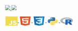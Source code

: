 
<!--
## Olá, eu sou Igo da Costa Andrade 👋


- 🔭 Atualmente, trabalho na Universidade Federal do Tocantins 
- 🌱 Eu estou aprendendo Ciência de Dados com python e R

-->


<div>
  <a href="https://github.com/igoandrade">
  <img height="180em" src="https://github-readme-stats.vercel.app/api?username=igoandrade&show_icons=true&theme=dark&include_all_commits=true&count_private=true"/>
  <img height="180em" src="https://github-readme-stats.vercel.app/api/top-langs/?username=igoandrade&layout=compact&langs_count=7&theme=dark"/>
</div>

</div>
<div style="display: inline_block"><br>
  <img align="center" alt="igoandrade-JS" height="30" width="40" src="https://raw.githubusercontent.com/devicons/devicon/master/icons/javascript/javascript-plain.svg">
  <img align="center" alt="igoandrade-HTML" height="30" width="40" src="https://raw.githubusercontent.com/devicons/devicon/master/icons/html5/html5-original.svg">
  <img align="center" alt="igosndrade-CSS" height="30" width="40" src="https://raw.githubusercontent.com/devicons/devicon/master/icons/css3/css3-original.svg">
  <img align="center" alt="igoandrade-Python" height="30" width="40" src="https://raw.githubusercontent.com/devicons/devicon/master/icons/python/python-original.svg">
  <img align="center" alt="igoandrade-JS" height="30" width="40" src="https://github.com/devicons/devicon/blob/master/icons/r/r-original.svg">
</div>
